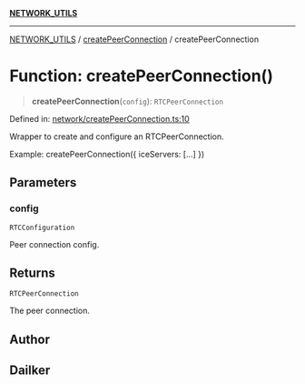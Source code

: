 [**NETWORK_UTILS**](../../README.md)

***

[NETWORK_UTILS](../../README.md) / [createPeerConnection](../README.md) / createPeerConnection

# Function: createPeerConnection()

> **createPeerConnection**(`config`): `RTCPeerConnection`

Defined in: [network/createPeerConnection.ts:10](https://github.com/dailker/everyutil/blob/26e2bb73429918cf0d08899e9efd90b82a42c92e/src/network/createPeerConnection.ts#L10)

Wrapper to create and configure an RTCPeerConnection.

Example: createPeerConnection({ iceServers: [...] })

## Parameters

### config

`RTCConfiguration`

Peer connection config.

## Returns

`RTCPeerConnection`

The peer connection.

## Author

## Dailker
